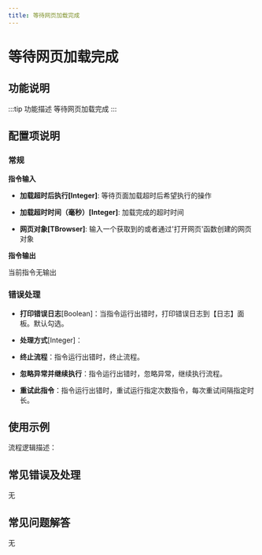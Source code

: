 ```yaml
---
title: 等待网页加载完成
---
```


# 等待网页加载完成

## 功能说明

:::tip 功能描述
等待网页加载完成
:::

## 配置项说明

### 常规

**指令输入**

- **加载超时后执行[Integer]**: 等待页面加载超时后希望执行的操作

- **加载超时时间（毫秒）[Integer]**: 加载完成的超时时间

- **网页对象[TBrowser]**: 输入一个获取到的或者通过'打开网页'函数创建的网页对象


**指令输出**

当前指令无输出

### 错误处理

- **打印错误日志**[Boolean]：当指令运行出错时，打印错误日志到【日志】面板。默认勾选。

- **处理方式**[Integer]：

 - **终止流程**：指令运行出错时，终止流程。

 - **忽略异常并继续执行**：指令运行出错时，忽略异常，继续执行流程。

 - **重试此指令**：指令运行出错时，重试运行指定次数指令，每次重试间隔指定时长。

## 使用示例

流程逻辑描述：

## 常见错误及处理

无

## 常见问题解答

无

